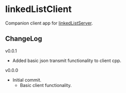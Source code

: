 # linkedListClient

Companion client app for [linkedListServer](https://github.com/JohnWSweeney/linkedListServer).

## ChangeLog
v0.0.1
- Added basic json transmit functionality to client cpp.

v0.0.0
- Initial commit.
	- Basic client functionality.